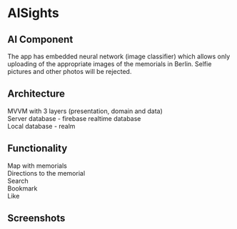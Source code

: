 # AISights

## AI Component
The app has embedded neural network (image classifier) which allows only uploading of the appropriate images of the memorials in Berlin. Selfie pictures and other photos will be rejected.

## Architecture
MVVM with 3 layers (presentation, domain and data) <br>
Server database - firebase realtime database <br>
Local database - realm

## Functionality
Map with memorials <br>
Directions to the memorial <br>
Search <br>
Bookmark <br>
Like <br>

## Screenshots
